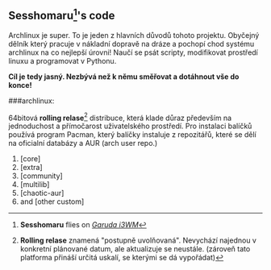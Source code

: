 ## Sesshomaru[^1]'s code

Archlinux je super. To je jeden z hlavních důvodů tohoto projektu. Obyčejný dělník který pracuje v nákladní dopravě na dráze a pochopí chod systému archlinux na co nejlepší úrovni! Naučí se psát scripty, modifikovat prostředí linuxu a programovat v Pythonu.

**Cíl je tedy jasný. Nezbývá než k němu směřovat a dotáhnout vše do konce!**

###archlinux:

64bitová **rolling relase**[^2] distribuce, která klade důraz především na jednoduchost a přímočarost uživatelského prostředí.
Pro instalaci balíčků používá program Pacman, který balíčky instaluje z repozitářů, které se dělí na oficialní databázy a AUR (arch user repo.)
1. [core] 
2. [extra]
3. [community]
4. [multilib]
5. [chaotic-aur]
6. and [other custom]

[^1]: **Sesshomaru** flies on [_Garuda i3WM_](https://garudalinux.org/downloads.html)

[^2]: **Rolling relase** znamená "postupně uvolňovaná". Nevychází najednou v konkretní plánované datum, ale aktualizuje se neustále. (zároveň tato platforma přináší
určitá uskalí, se kterými se dá vypořádat)


